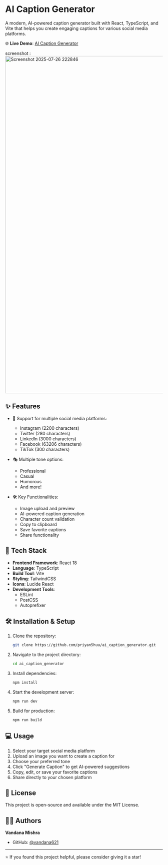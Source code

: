 # AI Caption Generator

A modern, AI-powered caption generator built with React, TypeScript, and Vite that helps you create engaging captions for various social media platforms.

🌐 **Live Demo**: [AI Caption Generator](https://ai-caption-generator-mu.vercel.app/)

screenshot : <img width="1920" height="1080" alt="Screenshot 2025-07-26 222846" src="https://github.com/user-attachments/assets/c0251ae8-45c2-4afa-9d7b-fc18af1c364e" />


## ✨ Features

- 📱 Support for multiple social media platforms:
  - Instagram (2200 characters)
  - Twitter (280 characters)
  - LinkedIn (3000 characters)
  - Facebook (63206 characters)
  - TikTok (300 characters)

- 🎭 Multiple tone options:
  - Professional
  - Casual
  - Humorous
  - And more!

- 🛠️ Key Functionalities:
  - Image upload and preview
  - AI-powered caption generation
  - Character count validation
  - Copy to clipboard
  - Save favorite captions
  - Share functionality

## 🚀 Tech Stack

- **Frontend Framework**: React 18
- **Language**: TypeScript
- **Build Tool**: Vite
- **Styling**: TailwindCSS
- **Icons**: Lucide React
- **Development Tools**:
  - ESLint
  - PostCSS
  - Autoprefixer

## 🛠️ Installation & Setup

1. Clone the repository:
   ```bash
   git clone https://github.com/priyan5huu/ai_caption_generator.git
   ```

2. Navigate to the project directory:
   ```bash
   cd ai_caption_generator
   ```

3. Install dependencies:
   ```bash
   npm install
   ```

4. Start the development server:
   ```bash
   npm run dev
   ```

5. Build for production:
   ```bash
   npm run build
   ```

## 💻 Usage

1. Select your target social media platform
2. Upload an image you want to create a caption for
3. Choose your preferred tone
4. Click "Generate Caption" to get AI-powered suggestions
5. Copy, edit, or save your favorite captions
6. Share directly to your chosen platform


## 📝 License

This project is open-source and available under the MIT License.

## 👨‍💻 Authors



**Vandana Mishra**
- GitHub: [@vandana621](https://github.com/vandana621)

---

⭐️ If you found this project helpful, please consider giving it a star!
